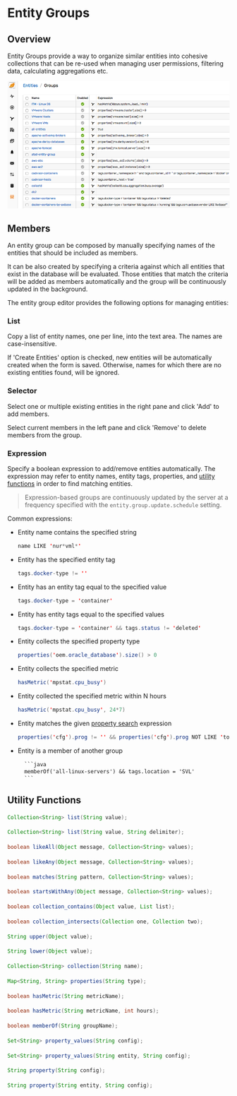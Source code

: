 # Entity Groups

## Overview

Entity Groups provide a way to organize similar entities into cohesive collections that can be re-used when managing user permissions, filtering data, calculating aggregations etc.

![](images/entity-groups.png)

## Members

An entity group can be composed by manually specifying names of the entities that should be included as members.

It can be also created by specifying a criteria against which all entities that exist in the database will be evaluated. Those entities that match the criteria will be added as members automatically and the group will be continuously updated in the background.

The entity group editor provides the following options for managing entities:

### List

Copy a list of entity names, one per line, into the text area. The names are case-insensitive.

If 'Create Entities' option is checked, new entities will be automatically created when the form is saved. Otherwise, names for which there are no existing entities found, will be ignored.

### Selector

Select one or multiple existing entities in the right pane and click 'Add' to add members.

Select current members in the left pane and click 'Remove' to delete members from the group.

### Expression

Specify a boolean expression to add/remove entities automatically. The expression may refer to entity names, entity tags, properties, and [utility functions](#utility-functions) in order to find matching entities.

> Expression-based groups are continuously updated by the server at a frequency specified with the `entity.group.update.schedule` setting.

Common expressions:

* Entity name contains the specified string

	```java
	name LIKE 'nur*vml*'
	```

* Entity has the specified entity tag

	```java
	tags.docker-type != ''
	```

* Entity has an entity tag equal to the specified value

	```java
	tags.docker-type = 'container'
	```

* Entity has entity tags equal to the specified values

	```java
	tags.docker-type = 'container' && tags.status != 'deleted'
	```

* Entity collects the specified property type

	```java
	properties('oem.oracle_database').size() > 0
	```

* Entity collects the specified metric

	```java
	hasMetric('mpstat.cpu_busy')
	```

* Entity collected the specified metric within N hours

	```java
	hasMetric('mpstat.cpu_busy', 24*7)
	```

* Entity matches the given [property search](../property-search-syntax.md) expression

	```java
	properties('cfg').prog != '' && properties('cfg').prog NOT LIKE 'topas*'
	```

* Entity is a member of another group

		```java
		memberOf('all-linux-servers') && tags.location = 'SVL'
		```


## Utility Functions

```java
Collection<String> list(String value);

Collection<String> list(String value, String delimiter);

boolean likeAll(Object message, Collection<String> values);

boolean likeAny(Object message, Collection<String> values);

boolean matches(String pattern, Collection<String> values);

boolean startsWithAny(Object message, Collection<String> values);

boolean collection_contains(Object value, List list);

boolean collection_intersects(Collection one, Collection two);

String upper(Object value);

String lower(Object value);

Collection<String> collection(String name);

Map<String, String> properties(String type);

boolean hasMetric(String metricName);

boolean hasMetric(String metricName, int hours);

boolean memberOf(String groupName);

Set<String> property_values(String config);

Set<String> property_values(String entity, String config);

String property(String config);

String property(String entity, String config);
```
